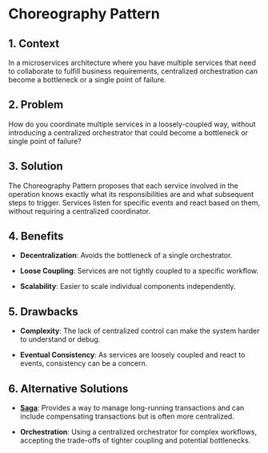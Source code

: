 # Choreography Pattern


## 1. Context

In a microservices architecture where you have multiple services that need to collaborate to fulfill business requirements, centralized orchestration can become a bottleneck or a single point of failure.


## 2. Problem

How do you coordinate multiple services in a loosely-coupled way, without introducing a centralized orchestrator that could become a bottleneck or single point of failure?


## 3. Solution

The Choreography Pattern proposes that each service involved in the operation knows exactly what its responsibilities are and what subsequent steps to trigger. Services listen for specific events and react based on them, without requiring a centralized coordinator.


## 4. Benefits

- **Decentralization**: Avoids the bottleneck of a single orchestrator.

- **Loose Coupling**: Services are not tightly coupled to a specific workflow.

- **Scalability**: Easier to scale individual components independently.


## 5. Drawbacks

- **Complexity**: The lack of centralized control can make the system harder to understand or debug.

- **Eventual Consistency**: As services are loosely coupled and react to events, consistency can be a concern.


## 6. Alternative Solutions

- **[Saga](./Saga.md)**: Provides a way to manage long-running transactions and can include compensating transactions but is often more centralized.

- **Orchestration**: Using a centralized orchestrator for complex workflows, accepting the trade-offs of tighter coupling and potential bottlenecks.
